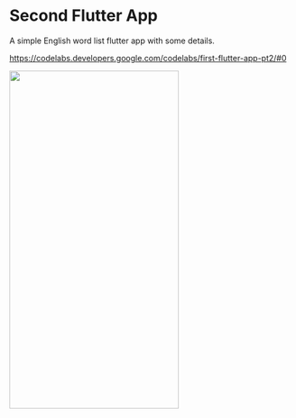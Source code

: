 # Second Flutter App

A simple English word list flutter app with some details.

https://codelabs.developers.google.com/codelabs/first-flutter-app-pt2/#0

<img src="https://user-images.githubusercontent.com/41279544/149439359-b9557c7a-59d7-44de-b5ea-3856ce62c743.gif" width="300" height="600">
